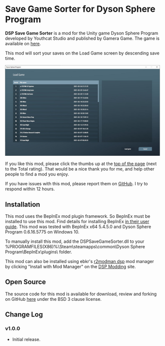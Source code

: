 # Save Game Sorter for Dyson Sphere Program

**DSP Save Game Sorter** is a mod for the Unity game Dyson Sphere Program developed by Youthcat Studio and published by Gamera Game.  The game is available on [here](https://store.steampowered.com/app/1366540/Dyson_Sphere_Program/).

This mod will sort your saves on the Load Game screen by descending save time.

![LoadGameWindow.jpg](https://raw.githubusercontent.com/GreyHak/dsp-save-sorter/master/LoadGameWindow.jpg)

If you like this mod, please click the thumbs up at the [top of the page](https://dsp.thunderstore.io/package/GreyHak/DSP_Save_Game_Sorter/) (next to the Total rating).  That would be a nice thank you for me, and help other people to find a mod you enjoy.

If you have issues with this mod, please report them on [GitHub](https://github.com/GreyHak/dsp-save-sorter/issues).  I try to respond within 12 hours.

## Installation
This mod uses the BepInEx mod plugin framework.  So BepInEx must be installed to use this mod.  Find details for installing BepInEx [in their user guide](https://bepinex.github.io/bepinex_docs/master/articles/user_guide/installation/index.html#installing-bepinex-1).  This mod was tested with BepInEx x64 5.4.5.0 and Dyson Sphere Program 0.6.16.5775 on Windows 10.

To manually install this mod, add the DSPSaveGameSorter.dll to your %PROGRAMFILES(X86)%\Steam\steamapps\common\Dyson Sphere Program\BepInEx\plugins\ folder.

This mod can also be installed using ebkr's [r2modman dsp](https://dsp.thunderstore.io/package/ebkr/r2modman_dsp/) mod manager by clicking "Install with Mod Manager" on the [DSP Modding](https://dsp.thunderstore.io/package/GreyHak/DSP_Save_Game_Sorter/) site.

## Open Source
The source code for this mod is available for download, review and forking on GitHub [here](https://github.com/GreyHak/dsp-save-sorter) under the BSD 3 clause license.

## Change Log
### v1.0.0
 - Initial release.

